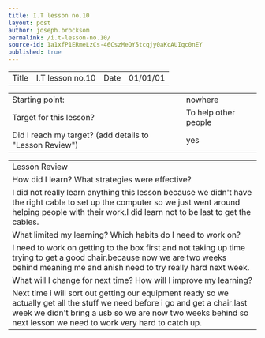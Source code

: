 ```yaml
---
title: I.T lesson no.10
layout: post
author: joseph.brocksom
permalink: /i.t-lesson-no.10/
source-id: 1a1xfP1ERmeLzCs-46CszMeQY5tcqjy0aKcAUIqc0nEY
published: true
---
```

<table>
  <tr>
    <td>Title</td>
    <td>I.T lesson no.10</td>
    <td>Date</td>
    <td>01/01/01</td>
  </tr>
</table>


<table>
  <tr>
    <td>Starting point:</td>
    <td>nowhere</td>
  </tr>
  <tr>
    <td>Target for this lesson?</td>
    <td>To help other people </td>
  </tr>
  <tr>
    <td>Did I reach my target? 
(add details to "Lesson Review")</td>
    <td> yes</td>
  </tr>
</table>


<table>
  <tr>
    <td>Lesson Review</td>
  </tr>
  <tr>
    <td>How did I learn? What strategies were effective? </td>
  </tr>
  <tr>
    <td>I did not really learn anything this lesson because we didn't have the right cable to set up the computer so we just went around helping people with their work.I did learn not to be last to get the cables.</td>
  </tr>
  <tr>
    <td>What limited my learning? Which habits do I need to work on? </td>
  </tr>
  <tr>
    <td>I need to work on getting to the box first and not taking up time trying to get a good chair.because now we are two weeks behind meaning me and anish need to try really hard next week.</td>
  </tr>
  <tr>
    <td>What will I change for next time? How will I improve my learning?</td>
  </tr>
  <tr>
    <td>Next time i will sort out getting our equipment ready so we actually get all the stuff we need before i go and get a chair.last week we didn't bring a usb so we are now two weeks behind so next lesson we need to work very hard to catch up.</td>
  </tr>
</table>


